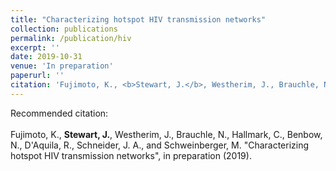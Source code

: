 ```yaml
---
title: "Characterizing hotspot HIV transmission networks"
collection: publications
permalink: /publication/hiv
excerpt: ''
date: 2019-10-31
venue: 'In preparation'
paperurl: ''
citation: 'Fujimoto, K., <b>Stewart, J.</b>, Westherim, J., Brauchle, N., Hallmark, C., Benbow, N., D'Aquila, R., Schneider, J. A., and Schweinberger, M. &quot;Characterizing hotspot HIV transmission networks&quot;, in preparation (2019).'
---
```


Recommended citation: <br><br>Fujimoto, K., <b>Stewart, J.</b>, Westherim, J., Brauchle, N., Hallmark, C., Benbow, N., D'Aquila, R., Schneider, J. A., and Schweinberger, M. &quot;Characterizing hotspot HIV transmission networks&quot;, in preparation (2019).

